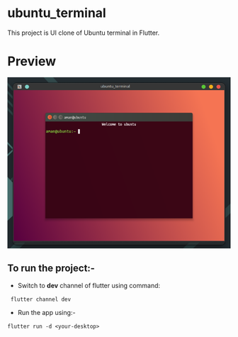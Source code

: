 # ubuntu_terminal

This project is UI clone of Ubuntu terminal in Flutter.

# Preview
<img src="ubuntu_screenshot.png"  title="Preview">

<br>

## To run the project:-
- Switch to **dev** channel of flutter using command: 

 ```
  flutter channel dev
  ```
- Run the app using:-
```
flutter run -d <your-desktop>
```
